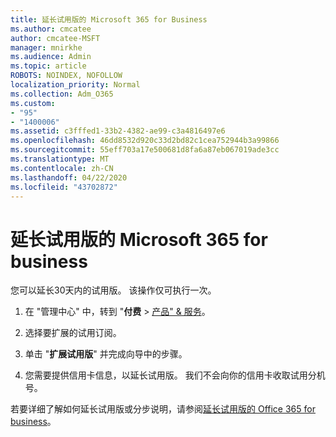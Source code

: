 ```yaml
---
title: 延长试用版的 Microsoft 365 for Business
ms.author: cmcatee
author: cmcatee-MSFT
manager: mnirkhe
ms.audience: Admin
ms.topic: article
ROBOTS: NOINDEX, NOFOLLOW
localization_priority: Normal
ms.collection: Adm_O365
ms.custom:
- "95"
- "1400006"
ms.assetid: c3fffed1-33b2-4382-ae99-c3a4816497e6
ms.openlocfilehash: 46dd8532d920c33d2bd82c1cea752944b3a99866
ms.sourcegitcommit: 55eff703a17e500681d8fa6a87eb067019ade3cc
ms.translationtype: MT
ms.contentlocale: zh-CN
ms.lasthandoff: 04/22/2020
ms.locfileid: "43702872"
---
```

# <a name="extend-your-trial-for-microsoft-365-for-business"></a>延长试用版的 Microsoft 365 for business

您可以延长30天内的试用版。 该操作仅可执行一次。
  
1. 在 "管理中心" 中，转到 "**付费** \> [产品" & 服务](https://portal.office.com/adminportal/home#/subscriptions)。

2. 选择要扩展的试用订阅。

3. 单击 "**扩展试用版**" 并完成向导中的步骤。

4. 您需要提供信用卡信息，以延长试用版。 我们不会向你的信用卡收取试用分机号。

若要详细了解如何延长试用版或分步说明，请参阅[延长试用版的 Office 365 for business](https://docs.microsoft.com/microsoft-365/commerce/extend-your-trial)。

